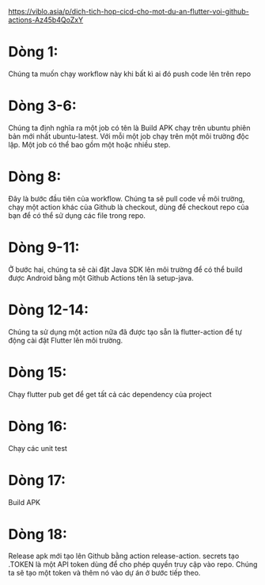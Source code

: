https://viblo.asia/p/dich-tich-hop-cicd-cho-mot-du-an-flutter-voi-github-actions-Az45b4QoZxY

# Dòng 1:

Chúng ta muốn chạy workflow này khi bất kì ai đó push code lên trên repo

# Dòng 3-6:

Chúng ta định nghĩa ra một job có tên là Build APK chạy trên ubuntu phiên bản mới nhất ubuntu-latest. Với mỗi một job chạy trên một môi trường độc lập. Một job có thể bao gồm một hoặc nhiều step.

# Dòng 8:

Đây là bước đầu tiên của workflow. Chúng ta sẽ pull code về môi trường, chạy một action khác của Github là checkout, dùng để checkout repo của bạn để có thể sử dụng các file trong repo.

# Dòng 9-11:

Ở bước hai, chúng ta sẽ cài đặt Java SDK lên môi trường để có thể build được Android bằng một Github Actions tên là setup-java.

# Dòng 12-14:

Chúng ta sử dụng một action nữa đã được tạo sẵn là flutter-action để tự động cài đặt Flutter lên môi trường.

# Dòng 15:

Chạy flutter pub get để get tất cả các dependency của project

# Dòng 16:

Chạy các unit test

# Dòng 17:

Build APK

# Dòng 18:

Release apk mới tạo lên Github bằng action release-action. secrets tạo .TOKEN là một API token dùng để cho phép quyền truy cập vào repo. Chúng ta sẽ tạo một token và thêm nó vào dự án ở bước tiếp theo.
